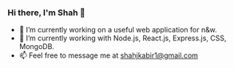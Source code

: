 ### Hi there, I'm Shah 👋

- 🔭 I’m currently working on a useful web application for n&w.
- 🌱 I’m currently working with Node.js, React.js, Express.js, CSS, MongoDB.
- 📫 Feel free to message me at shahjkabir1@gmail.com
  
